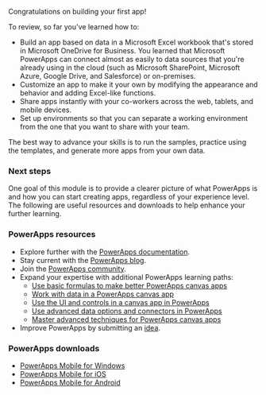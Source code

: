 Congratulations on building your first app! 

To review, so far you've learned how to:

- Build an app based on data in a Microsoft Excel workbook that's stored in Microsoft OneDrive for Business. You learned that Microsoft PowerApps can connect almost as easily to data sources that you're already using in the cloud (such as Microsoft SharePoint, Microsoft Azure, Google Drive, and Salesforce) or on-premises.
- Customize an app to make it your own by modifying the appearance and behavior and adding Excel-like functions.
- Share apps instantly with your co-workers across the web, tablets, and mobile devices.
- Set up environments so that you can separate a working environment from the one that you want to share with your team.

The best way to advance your skills is to run the samples, practice using the templates, and generate more apps from your own data.

### Next steps

One goal of this module is to provide a clearer picture of what PowerApps is and how you can start creating apps, regardless of your experience level. The following are useful resources and downloads to help enhance your further learning.

### PowerApps resources

- Explore further with the [PowerApps documentation](https://docs.microsoft.com/powerapps/).
- Stay current with the [PowerApps blog](https://powerapps.microsoft.com/blog/).
- Join the [PowerApps community](https://powerusers.microsoft.com/t5/PowerApps-Community/ct-p/PowerApps1).
- Expand your expertise with additional PowerApps learning paths:
    - [Use basic formulas to make better PowerApps canvas apps](https://docs.microsoft.com/learn/paths/use-basic-formulas-powerapps-canvas-app/) 
    - [Work with data in a PowerApps canvas app](https://docs.microsoft.com/learn/paths/work-with-data-in-a-canvas-app/)
    - [Use the UI and controls in a canvas app in PowerApps](https://docs.microsoft.com/learn/paths/ui-controls-canvas-app-powerapps/)
    - [Use advanced data options and connectors in PowerApps](https://docs.microsoft.com/learn/paths/advanced-data-options-and-connectors/)
    - [Master advanced techniques for PowerApps canvas apps](https://docs.microsoft.com/learn/paths/understand-advanced-topics/)
- Improve PowerApps by submitting an [idea](https://powerusers.microsoft.com/t5/PowerApps-Ideas/idb-p/PowerAppsIdeas).

### PowerApps downloads

- [PowerApps Mobile for Windows](https://aka.ms/powerappswin)
- [PowerApps Mobile for iOS](https://aka.ms/powerappsios)
- [PowerApps Mobile for Android](https://aka.ms/powerappsandroid)
